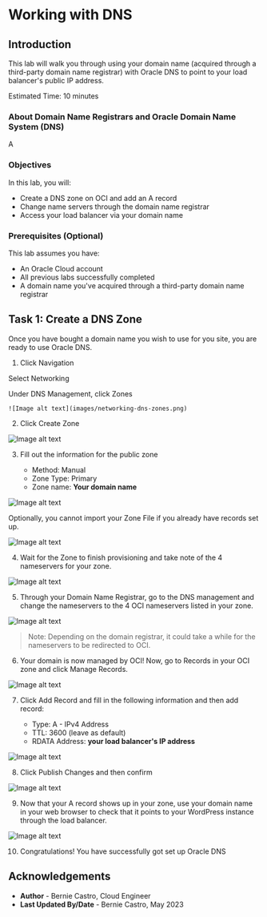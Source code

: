 # Working with DNS

## Introduction

This lab will walk you through using your domain name (acquired through a third-party domain name registrar) with Oracle DNS to point to your load balancer's public IP address.

Estimated Time: 10 minutes

### About Domain Name Registrars and Oracle Domain Name System (DNS)
A

### Objectives

In this lab, you will:
* Create a DNS zone on OCI and add an A record
* Change name servers through the domain name registrar
* Access your load balancer via your domain name

### Prerequisites (Optional)

This lab assumes you have:
* An Oracle Cloud account
* All previous labs successfully completed
* A domain name you've acquired through a third-party domain name registrar

## Task 1: Create a DNS Zone

Once you have bought a domain name you wish to use for you site, you are ready to use Oracle DNS.

1. Click Navigation



  Select Networking



  Under DNS Management, click Zones

	![Image alt text](images/networking-dns-zones.png)

2. Click Create Zone

  ![Image alt text](images/dns-create-zone.png)

3. Fill out the information for the public zone

    - Method: Manual
    - Zone Type: Primary
    - Zone name: **Your domain name**

  ![Image alt text](images/dns-zone-manual.png)



  Optionally, you cannot import your Zone File if you already have records set up.

  ![Image alt text](images/dns-zone-import.png)

4. Wait for the Zone to finish provisioning and take note of the 4 nameservers for your zone.

  ![Image alt text](images/dns-zone-provisioning.png)

5. Through your Domain Name Registrar, go to the DNS management and change the nameservers to the 4 OCI nameservers listed in your zone.

  ![Image alt text](images/dns-registrar-change-ns.png)

  > Note: Depending on the domain registrar, it could take a while for the nameservers to be redirected to OCI.

6. Your domain is now managed by OCI! Now, go to Records in your OCI zone and click Manage Records.

  ![Image alt text](images/dns-manage-records.png)

7. Click Add Record and fill in the following information and then add record:

    - Type: A - IPv4 Address
    - TTL: 3600 (leave as default)
    - RDATA Address: **your load balancer's IP address**

  ![Image alt text](images/dns-add-record.png)

8. Click Publish Changes and then confirm

  ![Image alt text](images/dns-publish-record.png)

9. Now that your A record shows up in your zone, use your domain name in your web browser to check that it points to your WordPress instance through the load balancer.

  ![Image alt text](images/dns-wordpress.png)

10. Congratulations! You have successfully got set up Oracle DNS

## Acknowledgements
* **Author** - Bernie Castro, Cloud Engineer
* **Last Updated By/Date** - Bernie Castro, May 2023

